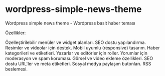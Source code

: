 # wordpress-simple-news-theme
Wordpress simple news theme - Wordpress basit haber teması


Özellikler:

Özelleştirilebilir menüler ve widget alanları.
SEO dostu yapılandırma.
Resimler ve videolar için destek.
Mobil uyumlu (responsive) tasarım.
Haber kategorileri ve etiketleri.
Yazarlar ve editörler için roller.
Yorumlar için moderasyon ve spam koruması.
Görsel ve video ekleme özellikleri.
SEO dostu URL'ler ve meta etiketleri.
Sosyal medya paylaşım butonları.
RSS beslemesi.
